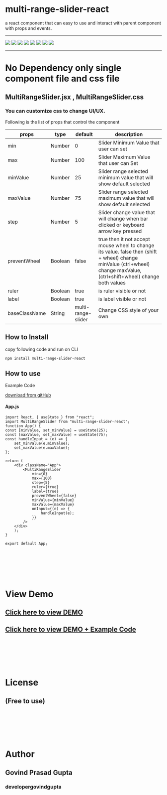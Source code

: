 # multi-range-slider-react

a react component that can easy to use and interact with parent component with props and events.


------------

[<img src="./simple-range-slider.png">](https://codesandbox.io/s/multi-range-slider-react-demo-tsi0x)
[<img src="./range-slider-with-custom-css.png">](https://codesandbox.io/s/multi-range-slider-react-demo-tsi0x)
[<img src="./range-slider-week-days.png">](https://codesandbox.io/s/multi-range-slider-react-demo-tsi0x)
[<img src="./range-slider-date-range.png">](https://codesandbox.io/s/multi-range-slider-react-demo-tsi0x)
[<img src="./range-slider-time-range.png">](https://codesandbox.io/s/multi-range-slider-react-demo-tsi0x)
[<img src="./range-slider-negative-positive-range.png">](https://codesandbox.io/s/multi-range-slider-react-demo-tsi0x)
[<img src="./range-slider-step-only-round.png">](https://codesandbox.io/s/multi-range-slider-react-demo-tsi0x)
[<img src="./range-slider-custom-style-props.png">](https://codesandbox.io/s/multi-range-slider-react-demo-tsi0x)

------------


# No Dependency only single component file and css file 

## MultiRangeSlider.jsx , MultiRangeSlider.css

### You can customize css to change UI/UX.

Following is the list of props that control the component 

|props   | type | default | description | 
| ------------ | ------------ | ------------ | ------------ |
| min  | Number  | 0 | Slider Minimum Value that user can set |
| max  | Number  | 100 | Slider Maximum Value that user can Set |
| minValue  | Number  | 25 | Slider range selected minimum value that will show default selected |
| maxValue  | Number  | 75 | Slider range selected maximum value that will show default selected |
| step  | Number  | 5 | Slider change value that will change when bar clicked or keyboard arrow key pressed |
| preventWheel  | Boolean  | false | true then it not accept mouse wheel to change its value. false then (shift + wheel) change minValue (ctrl+wheel) change maxValue, (ctrl+shift+wheel) change both values |
|ruler|Boolean|true|is ruler visible or not|
|label|Boolean|true|is label visible or not|
|baseClassName|String|multi-range-slider|Change CSS style of your own|

## How to Install
copy following code and run on CLI

`npm install multi-range-slider-react`

## How to use 
Example Code 

[download from gitHub](https://github.com/developergovindgupta/multi-range-slider-react "download from gitHub")



#### App.js

	import React, { useState } from "react";
	import MultiRangeSlider from "multi-range-slider-react";
	function App() {
	const [minValue, set_minValue] = useState(25);
	const [maxValue, set_maxValue] = useState(75);
	const handleInput = (e) => {
		set_minValue(e.minValue);
		set_maxValue(e.maxValue);
	};

	return (
		<div className="App">
			<MultiRangeSlider
				min={0}
				max={100}
				step={5}
				ruler={true}
				label={true}
				preventWheel={false}
				minValue={minValue}
				maxValue={maxValue}
				onInput={(e) => {
					handleInput(e);
				}}
			/>
		</div>
		);
	}

	export default App;


<br/><br/><br/><br/><br/>


# View Demo

## [Click here to view DEMO](https://tsi0x.csb.app/)
## [Click here to view DEMO + Example Code](https://codesandbox.io/s/multi-range-slider-react-demo-tsi0x)

<br/><br/><br/><br/><br/>


# License 
## (Free to use)

<br/><br/><br/><br/><br/>


# Author
## Govind Prasad Gupta
### developergovindgupta
